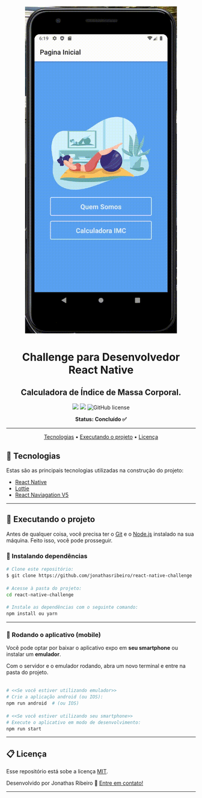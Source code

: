 <!-- banner -->
<h1 align="center">
  <img alt="App" title="App" src="./github/Tela.gif">
</h1>

<!-- título -->
<h1 align="center">
  Challenge para Desenvolvedor React Native
</h1>

<!-- descrição -->
<h2 align="center">
  Calculadora de Índice de Massa Corporal.
</h2>

<p align="center">
  <img src="https://img.shields.io/github/repo-size/jonathasribeiro/react-native-challenge"/>
  <image src="https://img.shields.io/github/last-commit/jonathasribeiro/react-native-challenge"/>
  <img alt="GitHub license" src="https://img.shields.io/github/license/jonathasribeiro/react-native-challenge">
</p>

<!-- status -->
<p align="center"><b>Status: Concluído ✅</b></p>

---

<!-- index -->
<p align="center">
  <a href="#-tecnologias">Tecnologias</a> •
  <a href="#-executando-o-projeto">Executando o projeto</a> •
  <a href="#-licença">Licença</a>
</p>

## 🔨 Tecnologias

Estas são as principais tecnologias utilizadas na construção do projeto:

- [React Native](https://reactnative.dev/)
- [Lottie](https://airbnb.io/lottie/#/)
- [React Naviagation V5](https://reactnavigation.org/)

---

## 🚀 Executando o projeto

Antes de qualquer coisa, você precisa ter  o [Git](https://git-scm.com) e o [Node.js](https://nodejs.org/en/) instalado na sua máquina. Feito isso, você pode prosseguir.

### 📂 Instalando dependências

```bash
# Clone este repositório:
$ git clone https://github.com/jonathasribeiro/react-native-challenge

# Acesse à pasta do projeto:
cd react-native-challenge

# Instale as dependências com o seguinte comando:
npm install ou yarn
```

---


### 📱 Rodando o aplicativo (mobile)

Você pode optar por baixar o aplicativo expo em **seu smartphone** ou instalar um **emulador**.

Com o servidor e o emulador rodando, abra um novo terminal e entre na pasta do projeto.

```bash

# <<Se você estiver utilizando emulador>>
# Crie a aplicação android (ou IOS):
npm run android  # (ou IOS)

# <<Se você estiver utilizando seu smartphone>>
# Execute o aplicativo em modo de desenvolvimento:
npm run start
```

---


## 📋 Licença

Esse repositório está sobe a licença [MIT](https://github.com/jonathasribeiro/routeasy-challenge/blob/master/LICENSE.md).

Desenvolvido por Jonathas Ribeiro 🚀 [Entre em contato!](https://www.linkedin.com/in/jonathasribeiro151)

---
